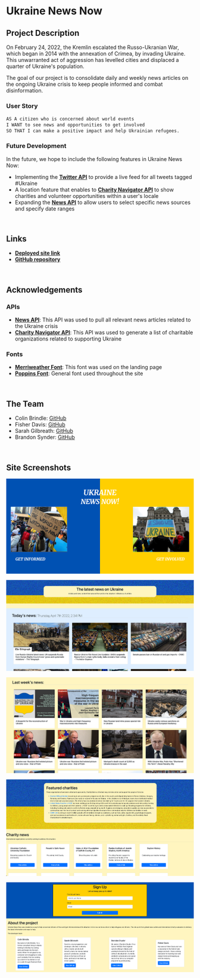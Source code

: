 # **Ukraine News Now**

## **Project Description**

On February 24, 2022, the Kremlin escalated the Russo-Ukranian War, which began in 2014 with the annexation of Crimea, by invading Ukraine. This unwarranted act of aggression has levelled cities and displaced a quarter of Ukraine's population. 

The goal of our project is to consolidate daily and weekly news articles on the ongoing Ukraine crisis to keep people informed and combat disinformation.

### User Story

```
AS A citizen who is concerned about world events
I WANT to see news and opportunities to get involved
SO THAT I can make a positive impact and help Ukrainian refugees. 
```

### Future Development

In the future, we hope to include the following features in Ukraine News Now:
- Implementing the **[Twitter API](https://developer.twitter.com/en/docs/twitter-api)** to provide a live feed for all tweets tagged #Ukraine
- A location feature that enables to **[Charity Navigator API](https://www.charitynavigator.org/index.cfm?bay=content.view&cpid=1397)** to show charities and volunteer opportunities within a user's locale
- Expanding the **[News API](https://newsapi.org)** to allow users to select specific news sources and specify date ranges

<br/>

## **Links**
- **[Deployed site link](https://fisher-davis.github.io/Ukraine-News-Now/)**
- **[GitHub repository](https://github.com/Fisher-Davis/Ukraine-News-Now)**

<br/>

## **Acknowledgements**

### APIs
- **[News API](https://newsapi.org)**: This API was used to pull all relevant news articles related to the Ukraine crisis
- **[Charity Navigator API](https://www.charitynavigator.org/index.cfm?bay=content.view&cpid=1397)**: This API was used to generate a list of charitable organizations related to supporting Ukraine

### Fonts
- **[Merriweather Font](https://fonts.google.com/specimen/Merriweather)**: This font was used on the landing page
- **[Poppins Font](https://fonts.google.com/specimen/Poppins)**: General font used throughout the site

<br/>

## **The Team**
- Colin Brindle: [GitHub](https://github.com/colinbrindle)
- Fisher Davis: [GitHub](https://github.com/fisher-davis)
- Sarah Gilbreath: [GitHub](https://github.com/thenoiseinspace)
- Brandon Synder: [GitHub](https://github.com/BrandonSnyder)

<br/>

## **Site Screenshots**
![Site landing page](/assets/images/landingpage.png)

![Site get informed page 1](/assets/images/getinformed1.png)

![Site get informed page 2](/assets/images/getinformed2.png)

![Site get involved page](/assets/images/charity.png)

![Site sign up section](/assets/images/signup.png)
